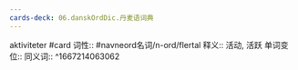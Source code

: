 ```yaml
---
cards-deck: 06.danskOrdDic.丹麦语词典
---
```


aktiviteter #card 
词性::  #navneord名词/n-ord/flertal 
释义:: 活动, 活跃
单词变位:: 
同义词:: 
^1667214063062
